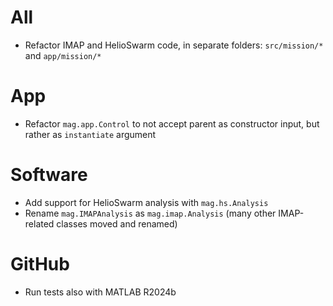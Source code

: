 # All

- Refactor IMAP and HelioSwarm code, in separate folders: `src/mission/*` and `app/mission/*`

# App

- Refactor `mag.app.Control` to not accept parent as constructor input, but rather as `instantiate` argument

# Software

- Add support for HelioSwarm analysis with `mag.hs.Analysis`
- Rename `mag.IMAPAnalysis` as `mag.imap.Analysis` (many other IMAP-related classes moved and renamed)

# GitHub

- Run tests also with MATLAB R2024b
